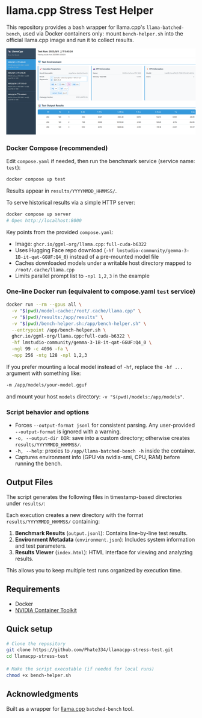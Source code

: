 # llama.cpp Stress Test Helper

This repository provides a bash wrapper for llama.cpp's `llama-batched-bench`, used via Docker containers only: mount `bench-helper.sh` into the official llama.cpp image and run it to collect results.

![Results viewer screenshot](./demo.png)

### Docker Compose (recommended)

Edit `compose.yaml` if needed, then run the benchmark service (service name: `test`):

```bash
docker compose up test
```

Results appear in `results/YYYYMMDD_HHMMSS/`.

To serve historical results via a simple HTTP server:

```bash
docker compose up server
# Open http://localhost:8000
```

Key points from the provided `compose.yaml`:

- Image: `ghcr.io/ggml-org/llama.cpp:full-cuda-b6322`
- Uses Hugging Face repo download (`-hf lmstudio-community/gemma-3-1B-it-qat-GGUF:Q4_0`) instead of a pre-mounted model file
- Caches downloaded models under a writable host directory mapped to `/root/.cache/llama.cpp`
- Limits parallel prompt list to `-npl 1,2,3` in the example

### One-line Docker run (equivalent to compose.yaml `test` service)

```bash
docker run --rm --gpus all \
  -v "$(pwd)/model-cache:/root/.cache/llama.cpp" \
  -v "$(pwd)/results:/app/results" \
  -v "$(pwd)/bench-helper.sh:/app/bench-helper.sh" \
  --entrypoint /app/bench-helper.sh \
  ghcr.io/ggml-org/llama.cpp:full-cuda-b6322 \
  -hf lmstudio-community/gemma-3-1B-it-qat-GGUF:Q4_0 \
  -ngl 99 -c 4096 -fa \
  -npp 256 -ntg 128 -npl 1,2,3
```

If you prefer mounting a local model instead of `-hf`, replace the `-hf ...` argument with something like:

```bash
-m /app/models/your-model.gguf
```

and mount your host `models` directory: `-v "$(pwd)/models:/app/models"`.

### Script behavior and options

- Forces `--output-format jsonl` for consistent parsing. Any user-provided `--output-format` is ignored with a warning.
- `-o, --output-dir DIR`: save into a custom directory; otherwise creates `results/YYYYMMDD_HHMMSS/`.
- `-h, --help`: proxies to `/app/llama-batched-bench -h` inside the container.
- Captures environment info (GPU via nvidia-smi, CPU, RAM) before running the bench.

## Output Files

The script generates the following files in timestamp-based directories under `results/`:

Each execution creates a new directory with the format `results/YYYYMMDD_HHMMSS/` containing:

1. **Benchmark Results** (`output.jsonl`): Contains line-by-line test results.
2. **Environment Metadata** (`environment.json`): Includes system information and test parameters.
3. **Results Viewer** (`index.html`): HTML interface for viewing and analyzing results.

This allows you to keep multiple test runs organized by execution time.

## Requirements

- Docker
- [NVIDIA Container Toolkit](https://docs.nvidia.com/datacenter/cloud-native/container-toolkit/latest/install-guide.html)

## Quick setup

```bash
# Clone the repository
git clone https://github.com/Phate334/llamacpp-stress-test.git
cd llamacpp-stress-test

# Make the script executable (if needed for local runs)
chmod +x bench-helper.sh
```

## Acknowledgments

Built as a wrapper for [llama.cpp](https://github.com/ggml-org/llama.cpp) `batched-bench` tool.
